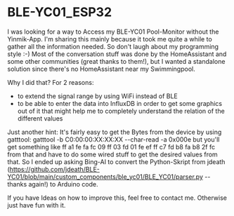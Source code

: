 # BLE-YC01_ESP32
I was looking for a way to Access my BLE-YC01 Pool-Monitor without the Yinmik-App.
I'm sharing this mainly because it took me quite a while to gather all the information needed. So don't laugh about my programming style :-)
Most of the conversation stuff was done by the HomeAssistant and some other communities (great thanks to them!), 
but I wanted a standalone solution since there's no HomeAssistant near my Swimmingpool.

Why I did that? For 2 reasons:
 - to extend the signal range by using WiFi instead of BLE
 - to be able to enter the data into InfluxDB in order to get some graphics out of it
   that might help me to completely understand the relation of the different values

Just another hint: It's fairly easy to get the Bytes from the device by using gatttool:
  gatttool -b C0:00:00:XX:XX:XX --char-read -a 0x000e
but you'll get something like
  ff a1 fe fa fc 09 ff 03 fd 01 fe ef ff c7 fd b8 fa b8 2f fc 
from that and have to do some wired stuff to get the desired values from that.
So I ended up asking Bing-AI to convert the Python-Skript from jdeath (https://github.com/jdeath/BLE-YC01/blob/main/custom_components/ble_yc01/BLE_YC01/parser.py  --  thanks again!) 
to Arduino code.

If you have Ideas on how to improve this, feel free to contact me. Otherwise just have fun with it.
